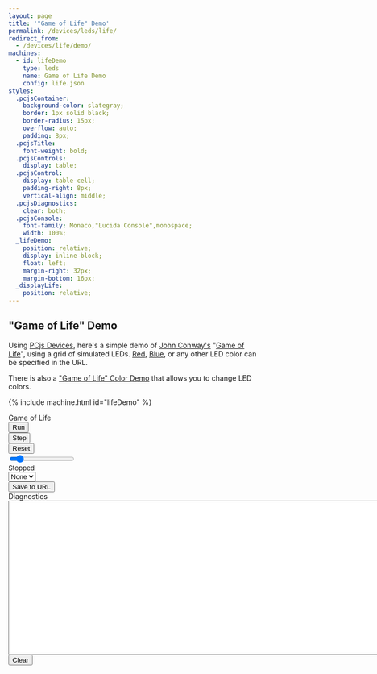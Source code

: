 ```yaml
---
layout: page
title: '"Game of Life" Demo'
permalink: /devices/leds/life/
redirect_from:
  - /devices/life/demo/
machines:
  - id: lifeDemo
    type: leds
    name: Game of Life Demo
    config: life.json
styles:
  .pcjsContainer:
    background-color: slategray;
    border: 1px solid black;
    border-radius: 15px;
    overflow: auto;
    padding: 8px;
  .pcjsTitle:
    font-weight: bold;
  .pcjsControls:
    display: table;
  .pcjsControl:
    display: table-cell;
    padding-right: 8px;
    vertical-align: middle;
  .pcjsDiagnostics:
    clear: both;
  .pcjsConsole:
    font-family: Monaco,"Lucida Console",monospace;
    width: 100%;
  _lifeDemo:
    position: relative;
    display: inline-block;
    float: left;
    margin-right: 32px;
    margin-bottom: 16px;
  _displayLife:
    position: relative;
---
```


"Game of Life" Demo
-------------------

Using [PCjs Devices](/modules/devices/), here's a simple demo of
[John Conway's](http://www.conwaylife.com/wiki/John_Horton_Conway)
"[Game of Life](http://www.conwaylife.com/wiki/Conway%27s_Game_of_Life)", using a grid of simulated LEDs.
[Red](?color=red&pattern=gliderGun#lifeDemo),
[Blue](?color=blue&pattern=gliderGun#lifeDemo), or any other LED color can be specified in the URL.

There is also a ["Game of Life" Color Demo](colors/) that allows you to change LED colors.

{% include machine.html id="lifeDemo" %}

<div id="lifeDemo" class="pcjsContainer">
  <div id="game-of-life" class="pcjsTitle">Game of Life</div>
  <div id="displayLife"></div>
  <div class="pcjsControls">
    <div class="pcjsControl"><button id="runLife">Run</button></div>
    <div class="pcjsControl"><button id="stepLife">Step</button></div>
    <div class="pcjsControl"><button id="resetLife">Reset</button></div>
    <div class="pcjsControl"><input type="range" min="1" max="120" value="15" class="slider" id="throttleLife"></div>
    <div class="pcjsControl"><span id="speedLife" style="font-size:small">Stopped</span></div>
  </div>
  <div class="pcjsControls">
    <div class="pcjsControl"><select id="patternsLife"><option value="">None</option></select></div>
    <div class="pcjsControl"><button id="saveLife">Save to URL</button></div>
  </div>
</div>
<div class="pcjsDiagnostics">
  <div>
    <div>Diagnostics</div>
    <textarea id="printLife" class="pcjsConsole" cols="128" rows="20"></textarea>
  </div>
  <button id="clearLife">Clear</button>
</div>
